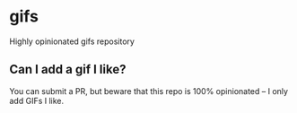 # gifs
Highly opinionated gifs repository 

## Can I add a gif I like?

You can submit a PR, but beware that this repo is 100% opinionated – I only add GIFs I like.
